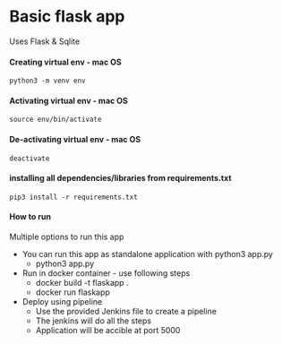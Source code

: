 # Basic flask app
Uses Flask & Sqlite

#### Creating virtual env - mac OS
```
python3 -m venv env
```

#### Activating virtual env - mac OS
```
source env/bin/activate
```


#### De-activating virtual env - mac OS
```
deactivate
```

#### installing all dependencies/libraries from requirements.txt
```
pip3 install -r requirements.txt
```

#### How to run
Multiple options to run this app
* You can run this app as standalone application with python3 app.py
  * python3 app.py
* Run in docker container - use following steps
  * docker build -t flaskapp .
  * docker run flaskapp
* Deploy using pipeline
  * Use the provided Jenkins file to create a pipeline
  * The jenkins will do all the steps
  * Application will be accible at port 5000
